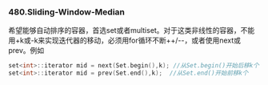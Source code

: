 ### 480.Sliding-Window-Median

希望能够自动排序的容器，首选set或者multiset。对于这类非线性的容器，不能用+k或-k来实现迭代器的移动，必须用for循环不断++/--，或者使用next或prev。例如
```cpp
set<int>::iterator mid = next(Set.begin(),k); //从Set.begin()开始后移k个
set<int>::iterator mid = prev(Set.end(),k);  //从Set.end()开始前移k个
```
